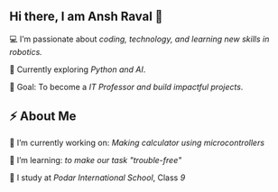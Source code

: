 ## Hi there, I am Ansh Raval 👋

💻 I’m passionate about *coding, technology, and learning new skills in robotics.* 

🌱 Currently exploring *Python and AI*.  

🎯 Goal: To become a *IT Professor and build impactful projects*.  

## ⚡ About Me
🔭 I’m currently working on: *Making calculator using  microcontrollers*  

🌱 I’m learning: *to make our task "trouble-free"*  

🏫 I study at *Podar International School*, Class *9*

